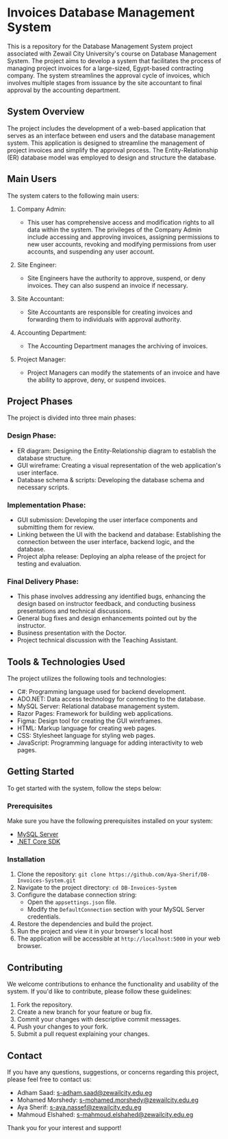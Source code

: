 # Invoices Database Management System

This is a repository for the Database Management System project associated with Zewail City University's course on Database Management System. The project aims to develop a system that facilitates the process of managing project invoices for a large-sized, Egypt-based contracting company. The system streamlines the approval cycle of invoices, which involves multiple stages from issuance by the site accountant to final approval by the accounting department.

## System Overview
The project includes the development of a web-based application that serves as an interface between end users and the database management system. This application is designed to streamline the management of project invoices and simplify the approval process. The Entity-Relationship (ER) database model was employed to design and structure the database.

## Main Users
The system caters to the following main users:

1. Company Admin:
   - This user has comprehensive access and modification rights to all data within the system. The privileges of the Company Admin include accessing and approving invoices, assigning permissions to new user accounts, revoking and modifying permissions from user accounts, and suspending any user account.

2. Site Engineer:
   - Site Engineers have the authority to approve, suspend, or deny invoices. They can also suspend an invoice if necessary.

3. Site Accountant:
   - Site Accountants are responsible for creating invoices and forwarding them to individuals with approval authority.

4. Accounting Department:
   - The Accounting Department manages the archiving of invoices.

5. Project Manager:
   - Project Managers can modify the statements of an invoice and have the ability to approve, deny, or suspend invoices.

## Project Phases
The project is divided into three main phases:

### Design Phase:
- ER diagram: Designing the Entity-Relationship diagram to establish the database structure.
- GUI wireframe: Creating a visual representation of the web application's user interface.
- Database schema & scripts: Developing the database schema and necessary scripts.

### Implementation Phase:
- GUI submission: Developing the user interface components and submitting them for review.
- Linking between the UI with the backend and database: Establishing the connection between the user interface, backend logic, and the database.
- Project alpha release: Deploying an alpha release of the project for testing and evaluation.

### Final Delivery Phase:
- This phase involves addressing any identified bugs, enhancing the design based on instructor feedback, and conducting business presentations and technical discussions.
- General bug fixes and design enhancements pointed out by the instructor.
- Business presentation with the Doctor.
- Project technical discussion with the Teaching Assistant.

## Tools & Technologies Used
The project utilizes the following tools and technologies:

- C#: Programming language used for backend development.
- ADO.NET: Data access technology for connecting to the database.
- MySQL Server: Relational database management system.
- Razor Pages: Framework for building web applications.
- Figma: Design tool for creating the GUI wireframes.
- HTML: Markup language for creating web pages.
- CSS: Stylesheet language for styling web pages.
- JavaScript: Programming language for adding interactivity to web pages.

## Getting Started
To get started with the system, follow the steps below:

### Prerequisites
Make sure you have the following prerequisites installed on your system:

- [MySQL Server](https://dev.mysql.com/downloads/)
- [.NET Core SDK](https://dotnet.microsoft.com/download)

### Installation
1. Clone the repository: `git clone https://github.com/Aya-Sherif/DB-Invoices-System.git`
2. Navigate to the project directory: `cd DB-Invoices-System`
3. Configure the database connection string:
    - Open the `appsettings.json` file.
    - Modify the `DefaultConnection` section with your MySQL Server credentials.
4. Restore the dependencies and build the project.
5. Run the project and view it in your browser's local host
6. The application will be accessible at `http://localhost:5000` in your web browser.



## Contributing

We welcome contributions to enhance the functionality and usability of the system. If you'd like to contribute, please follow these guidelines:

1. Fork the repository.
2. Create a new branch for your feature or bug fix.
3. Commit your changes with descriptive commit messages.
4. Push your changes to your fork.
5. Submit a pull request explaining your changes.


## Contact
If you have any questions, suggestions, or concerns regarding this project, please feel free to contact us:

- Adham Saad: s-adham.saad@zewailcity.edu.eg
- Mohamed Morshedy: s-mohamed.morshedy@zewailcity.edu.eg
- Aya Sherif: s-aya.nassef@zewailcity.edu.eg
- Mahmoud Elshahed: s-mahmoud.elshahed@zewailcity.edu.eg

Thank you for your interest and support!
